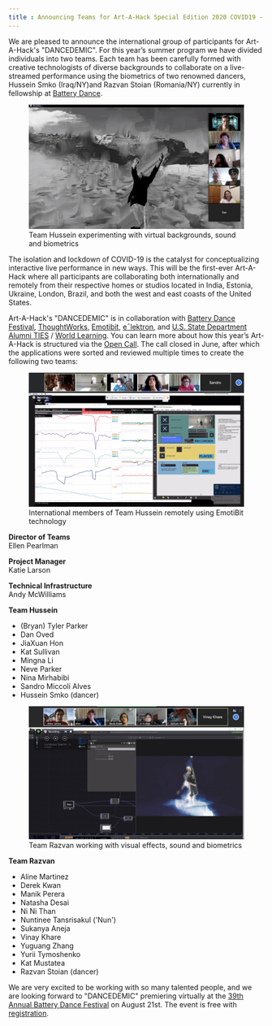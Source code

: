 ```yaml
---
title : Announcing Teams for Art-A-Hack Special Edition 2020 COVID19 - “DANCEDEMIC”
---
```

We are pleased to announce the international group of participants for Art-A-Hack's "DANCEDEMIC". For this year’s summer program we have divided individuals into two teams. <!--excerpt-ends-->Each team has been carefully formed with creative technologists of diverse backgrounds to collaborate on  a live-streamed performance using the biometrics of two renowned dancers, Hussein Smko (Iraq/NY)and Razvan Stoian (Romania/NY) currently in fellowship at [Battery Dance](https://batterydance.org/). 

<figure>
	<img src="/images/blog/2020/team-hussein.jpg" alt="Team Hussein experimenting with virtual backgrounds, sound and biometrics" />
	<figcaption>Team Hussein experimenting with virtual backgrounds, sound and biometrics</figcaption>
</figure>

The isolation and lockdown of COVID-19 is the catalyst for conceptualizing interactive live performance in new ways. This will be the first-ever Art-A-Hack where all participants are collaborating both internationally and remotely from their respective homes or studios located in India, Estonia, Ukraine, London, Brazil, and both the west and east coasts of the United States.

Art-A-Hack's "DANCEDEMIC" is in collaboration with [Battery Dance Festival](https://batterydance.org/battery-dance-festival/), [ThoughtWorks](https://www.thoughtworks.com/), [Emotibit](https://www.emotibit.com/), [eˉlektron](https://elektron.art/en/), and [U.S. State Department Alumni TIES](https://alumni.state.gov/alumni-news/alumni-thematic-international-exchange-seminars-alumni-ties) / [World Learning](https://www.worldlearning.org/program/alumni-thematic-international-exchange-seminars/). You can learn more about how this year’s Art-A-Hack is structured via the [Open Call](https://artahack.io/summer-2020/call/). The call closed in June, after which the applications were sorted and reviewed multiple times to create the following two teams:

<figure>
	<img src="/images/blog/2020/emotibit.jpg" alt="International members of Team Hussein remotely using EmotiBit technology" />
	<figcaption>International members of Team Hussein  remotely using EmotiBit technology</figcaption>
</figure>

**Director of Teams**  
Ellen Pearlman

**Project Manager**  
Katie Larson

**Technical Infrastructure**  
Andy McWilliams

**Team Hussein**

<ul class="team-list" style="margin-top: 0; padding-top: 0">
	<li>(Bryan) Tyler Parker</li>
	<li>Dan Oved</li>
	<li>JiaXuan Hon</li>
	<li>Kat Sullivan</li>
	<li>Mingna Li</li>
	<li>Neve Parker</li>
	<li>Nina Mirhabibi</li>
	<li>Sandro Miccoli Alves</li>
	<li>Hussein Smko (dancer)</li>
</ul>

<figure>
	<img src="/images/blog/2020/team-razvan.jpg" alt="Team Razvan working with visual effects, sound and biometrics" />
	<figcaption>Team Razvan working with visual effects, sound and biometrics</figcaption>
</figure>

**Team Razvan**

<ul class="team-list" style="margin-top: 0; padding-top: 0">
	<li>Aline Martinez</li>
	<li>Derek Kwan</li>
	<li>Manik Perera</li>
	<li>Natasha Desai</li>
	<li>Ni Ni Than</li>
	<li>Nuntinee Tansrisakul ('Nun')</li>
	<li>Sukanya Aneja</li>
	<li>Vinay Khare</li>
	<li>Yuguang Zhang</li>
	<li>Yurii Tymoshenko</li>
	<li>Kat Mustatea</li>
	<li>Razvan Stoian (dancer)</li>
</ul>

We are very excited to be working with so many talented people, and we are looking forward to "DANCEDEMIC" premiering virtually at the [39th Annual Battery Dance Festival](https://batterydance.org/battery-dance-festival/) on August 21st.  The event is free with [registration](https://www.classy.org/event/from-battery-dance-and-its-resilient-festival/e292949).